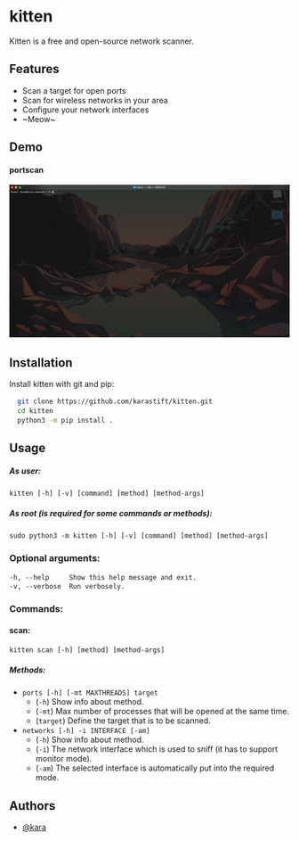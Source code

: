 
# kitten

Kitten is a free and open-source network scanner.
## Features

- Scan a target for open ports
- Scan for wireless networks in your area
- Configure your network interfaces
- ~Meow~
## Demo

#### portscan
![portscan demo gif](https://raw.githubusercontent.com/karastift/kitten/main/doc/portscan_gif.gif)
## Installation

Install kitten with git and pip:

```bash
  git clone https://github.com/karastift/kitten.git
  cd kitten
  python3 -m pip install .
```

## Usage

##### As user:
```
kitten [-h] [-v] [command] [method] [method-args]
```
##### As root (is required for some commands or methods):
```
sudo python3 -m kitten [-h] [-v] [command] [method] [method-args]
```
### Optional arguments:
```
-h, --help     Show this help message and exit.
-v, --verbose  Run verbosely.
```
### Commands:
#### scan:
```
kitten scan [-h] [method] [method-args]
```
##### Methods:
* `ports [-h] [-mt MAXTHREADS] target`
    * (`-h`) Show info about method.
    * (`-mt`) Max number of processes that will be opened at the same time.
    * (`target`) Define the target that is to be scanned.
* `networks [-h] -i INTERFACE [-am]`
    * (`-h`) Show info about method.
    * (`-i`) The network interface which is used to sniff (it has to support monitor mode).
    * (`-am`) The selected interface is automatically put into the required mode.
## Authors

- [@kara](https://www.github.com/karastift)

  